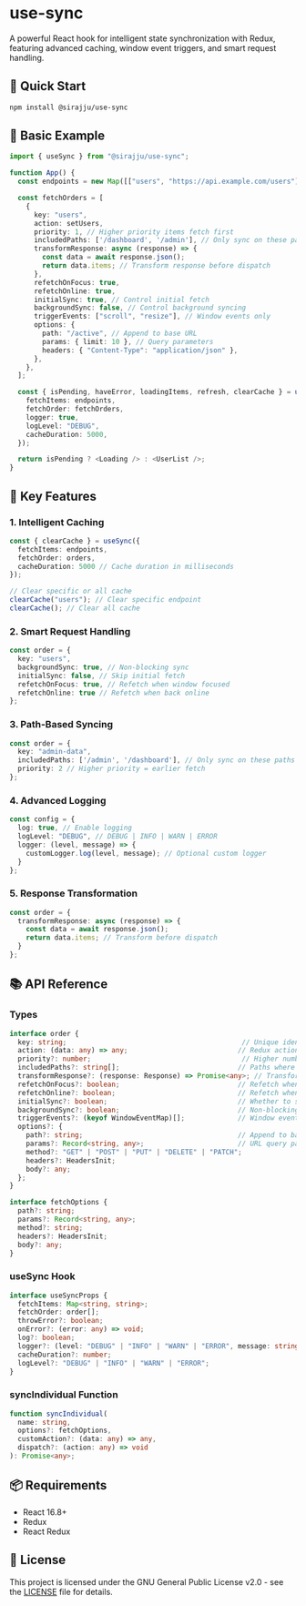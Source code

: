 # use-sync

A powerful React hook for intelligent state synchronization with Redux, featuring advanced caching, window event triggers, and smart request handling.

## 🚀 Quick Start

```bash
npm install @sirajju/use-sync
```

## 📖 Basic Example

```typescript
import { useSync } from "@sirajju/use-sync";

function App() {
  const endpoints = new Map([["users", "https://api.example.com/users"]]);

  const fetchOrders = [
    {
      key: "users",
      action: setUsers,
      priority: 1, // Higher priority items fetch first
      includedPaths: ['/dashboard', '/admin'], // Only sync on these paths
      transformResponse: async (response) => {
        const data = await response.json();
        return data.items; // Transform response before dispatch
      },
      refetchOnFocus: true,
      refetchOnline: true,
      initialSync: true, // Control initial fetch
      backgroundSync: false, // Control background syncing
      triggerEvents: ["scroll", "resize"], // Window events only
      options: {
        path: "/active", // Append to base URL
        params: { limit: 10 }, // Query parameters
        headers: { "Content-Type": "application/json" },
      },
    },
  ];

  const { isPending, haveError, loadingItems, refresh, clearCache } = useSync({
    fetchItems: endpoints,
    fetchOrder: fetchOrders,
    logger: true,
    logLevel: "DEBUG",
    cacheDuration: 5000,
  });

  return isPending ? <Loading /> : <UserList />;
}
```

## 🎯 Key Features

### 1. Intelligent Caching
```typescript
const { clearCache } = useSync({
  fetchItems: endpoints,
  fetchOrder: orders,
  cacheDuration: 5000 // Cache duration in milliseconds
});

// Clear specific or all cache
clearCache("users"); // Clear specific endpoint
clearCache(); // Clear all cache
```

### 2. Smart Request Handling
```typescript
const order = {
  key: "users",
  backgroundSync: true, // Non-blocking sync
  initialSync: false, // Skip initial fetch
  refetchOnFocus: true, // Refetch when window focused
  refetchOnline: true // Refetch when back online
};
```

### 3. Path-Based Syncing
```typescript
const order = {
  key: "admin-data",
  includedPaths: ['/admin', '/dashboard'], // Only sync on these paths
  priority: 2 // Higher priority = earlier fetch
};
```

### 4. Advanced Logging
```typescript
const config = {
  log: true, // Enable logging
  logLevel: "DEBUG", // DEBUG | INFO | WARN | ERROR
  logger: (level, message) => {
    customLogger.log(level, message); // Optional custom logger
  }
};
```

### 5. Response Transformation
```typescript
const order = {
  transformResponse: async (response) => {
    const data = await response.json();
    return data.items; // Transform before dispatch
  }
};
```

## 📚 API Reference

### Types
```typescript
interface order {
  key: string;                                           // Unique identifier for the request
  action: (data: any) => any;                           // Redux action to dispatch
  priority?: number;                                     // Higher number = higher priority
  includedPaths?: string[];                             // Paths where sync is allowed
  transformResponse?: (response: Response) => Promise<any>; // Transform response before dispatch
  refetchOnFocus?: boolean;                             // Refetch when window gains focus
  refetchOnline?: boolean;                              // Refetch when connection restored
  initialSync?: boolean;                                // Whether to sync on mount
  backgroundSync?: boolean;                             // Non-blocking background sync
  triggerEvents?: (keyof WindowEventMap)[];             // Window events that trigger sync
  options?: {
    path?: string;                                      // Append to base URL
    params?: Record<string, any>;                       // URL query parameters
    method?: "GET" | "POST" | "PUT" | "DELETE" | "PATCH";
    headers?: HeadersInit;
    body?: any;
  };
}

interface fetchOptions {
  path?: string;
  params?: Record<string, any>;
  method?: string;
  headers?: HeadersInit;
  body?: any;
}
```

### useSync Hook
```typescript
interface useSyncProps {
  fetchItems: Map<string, string>;
  fetchOrder: order[];
  throwError?: boolean;
  onError?: (error: any) => void;
  log?: boolean;
  logger?: (level: "DEBUG" | "INFO" | "WARN" | "ERROR", message: string) => void;
  cacheDuration?: number;
  logLevel?: "DEBUG" | "INFO" | "WARN" | "ERROR";
}
```

### syncIndividual Function
```typescript
function syncIndividual(
  name: string, 
  options?: fetchOptions,
  customAction?: (data: any) => any,
  dispatch?: (action: any) => void
): Promise<any>;
```

## 📦 Requirements

- React 16.8+
- Redux
- React Redux

## 📄 License

This project is licensed under the GNU General Public License v2.0 - see the [LICENSE](LICENSE.txt) file for details.
